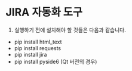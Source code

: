 # JIRA 자동화 도구

1. 실행하기 전에 설치해야 할 것들은 다음과 같습니다.
  - pip install html_text
  - pip install requests
  - pip install jira
  - pip install pyside6 (Qt 버전의 경우)
